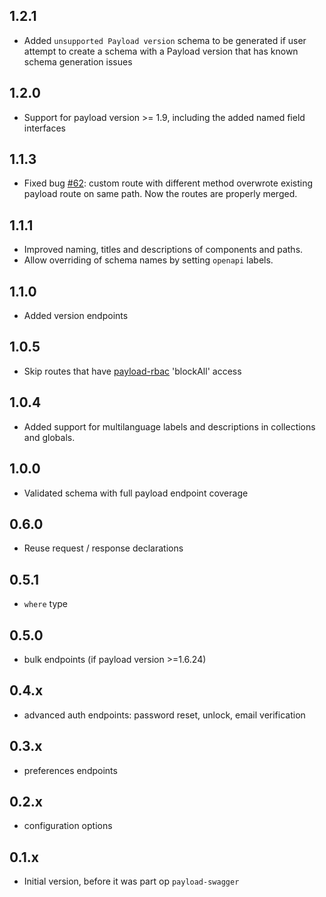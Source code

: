 ## 1.2.1

- Added `unsupported Payload version` schema to be generated if user attempt to create a schema with a Payload version that has known schema generation issues

## 1.2.0

- Support for payload version >= 1.9, including the added named field interfaces

## 1.1.3

- Fixed bug [#62](https://github.com/teunmooij/payload-tools/issues/62): custom route with different method overwrote existing payload route on same path. Now the routes are properly merged.

## 1.1.1

- Improved naming, titles and descriptions of components and paths.
- Allow overriding of schema names by setting `openapi` labels.

## 1.1.0

- Added version endpoints

## 1.0.5

- Skip routes that have [payload-rbac](https://www.npmjs.com/package/payload-rbac) 'blockAll' access

## 1.0.4

- Added support for multilanguage labels and descriptions in collections and globals.

## 1.0.0

- Validated schema with full payload endpoint coverage

## 0.6.0

- Reuse request / response declarations

## 0.5.1

- `where` type

## 0.5.0

- bulk endpoints (if payload version >=1.6.24)

## 0.4.x

- advanced auth endpoints: password reset, unlock, email verification

## 0.3.x

- preferences endpoints

## 0.2.x

- configuration options

## 0.1.x

- Initial version, before it was part op `payload-swagger`
